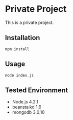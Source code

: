 # Private Project

This is a private project.

## Installation

```
npm install
```

## Usage

```
node index.js
```

## Tested Environment

* Node.js 4.2.1
* beanstalkd 1.9
* mongodb 3.0.10
